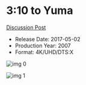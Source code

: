 # 3:10 to Yuma

[Discussion Post](https://www.avsforum.com/threads/bass-eq-for-filtered-movies.2995212/post-57003960)

* Release Date: 2017-05-02
* Production Year: 2007
* Format: 4K/UHD/DTS:X

![img 0](https://i.imgur.com/a75uCUq.jpg)

![img 1](https://i.imgur.com/2YQwMVF.jpg)

